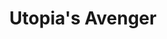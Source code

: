 --- 
title: "Utopia's Avenger"
publishdate: "2019-4-30T16:48:46+02:00"
src: "https://365manga.net/manga/utopia-s-avenger"
image: "https://data.365manga.net/images/thumbnails/19572-utopia-s-avenger.jpg"
description: "From Tokyopop: After establishing an idealized utopian country, the legendary warrior, Hong Gil-Dong, disappeared without a trace. As time passed, the people of the land began to forget about Hong Gil-Dong, who had been enjoying a peaceful existence of anonymity in a small village. Until one day, when a band of unknown warriors invaded the village, leaving it in utter ruin. Now, Hong Gil-Dong has returned, determined to raise his…"
---